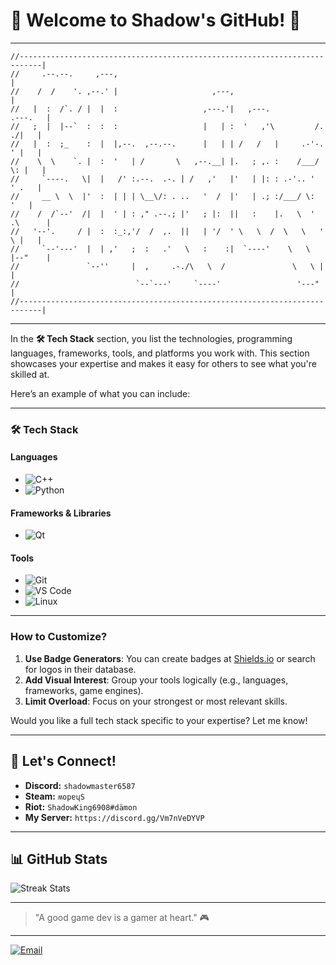 # 👾 Welcome to Shadow's GitHub! 👾

---

```
//---------------------------------------------------------------------------|
//     .--.--.     ,---,                                                     |
//    /  /    '. ,--.' |                     ,---,                           |
//   |  :  /`. / |  |  :                   ,---.'|   ,---.           .---.   |
//   ;  |  |--`  :  :  :                   |   | :  '   ,'\         /. ./|   |
//   |  :  ;_    :  |  |,--.  ,--.--.      |   | | /   /   |     .-'-. ' |   |
//    \  \    `. |  :  '   | /       \   ,--.__| |.   ; ,. :    /___/ \: |   |
//     `----.   \|  |   /' :.--.  .-. | /   ,'   |'   | |: : .-'.. '   ' .   |
//     __ \  \  |'  :  | | | \__\/: . ..   '  /  |'   | .; :/___/ \:     '   |
//    /  /`--'  /|  |  ' | : ," .--.; |'   ; |:  ||   :    |.   \  ' .\      |
//   '--'.     / |  :  :_:,'/  /  ,.  ||   | '/  ' \   \  /  \   \   ' \ |   |
//     `--'---'  |  | ,'   ;  :   .'   \   :    :|  `----'    \   \  |--"    |
//               `--''     |  ,     .-./\   \  /               \   \ |       |
//                          `--`---'     `----'                 '---"        |
//---------------------------------------------------------------------------|
```

---

In the **🛠️ Tech Stack** section, you list the technologies, programming languages, frameworks, tools, and platforms you work with. This section showcases your expertise and makes it easy for others to see what you're skilled at.

Here’s an example of what you can include:

---

### **🛠️ Tech Stack**

#### **Languages**
- ![C++](https://img.shields.io/badge/C++-00599C?style=for-the-badge&logo=cplusplus&logoColor=white)
- ![Python](https://img.shields.io/badge/Python-3776AB?style=for-the-badge&logo=python&logoColor=white)

#### **Frameworks & Libraries**
- ![Qt](https://img.shields.io/badge/Qt-41CD52?style=for-the-badge&logo=qt&logoColor=white)

#### **Tools**
- ![Git](https://img.shields.io/badge/Git-F05032?style=for-the-badge&logo=git&logoColor=white)
- ![VS Code](https://img.shields.io/badge/VS%20Code-007ACC?style=for-the-badge&logo=visual-studio-code&logoColor=white)
- ![Linux](https://img.shields.io/badge/Linux-FCC624?style=for-the-badge&logo=linux&logoColor=black)

---

### **How to Customize?**
1. **Use Badge Generators**: You can create badges at [Shields.io](https://shields.io/) or search for logos in their database.
2. **Add Visual Interest**: Group your tools logically (e.g., languages, frameworks, game engines).
3. **Limit Overload**: Focus on your strongest or most relevant skills.

Would you like a full tech stack specific to your expertise? Let me know!

---

## 🎲 Let's Connect!
* **Discord:**    `shadowmaster6587`
* **Steam:**      `ʍopɐɥS`
* **Riot:**       `ShadowKing6908#dämon`
* **My Server:**  `https://discord.gg/Vm7nVeDYVP`

---

## 📊 GitHub Stats

![Streak Stats](https://streak-stats.demolab.com/?user=ShadowKing6908&theme=radical)

---

> "A good game dev is a gamer at heart." 🎮

---

<a href="mailto:github@games.shadow-king.de">
  <img src="https://img.shields.io/badge/Email-Contact%20Me-blue?style=for-the-badge" alt="Email">
</a>
